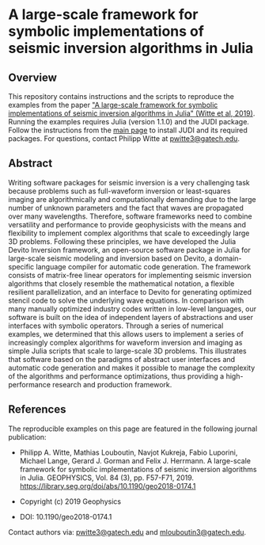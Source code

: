 # A large-scale framework for symbolic implementations of seismic inversion algorithms in Julia

## Overview

This repository contains instructions and the scripts to reproduce the examples from the paper ["A large-scale framework for symbolic implementations of seismic inversion algorithms in Julia" (Witte et al, 2019)](https://library.seg.org/doi/abs/10.1190/geo2018-0174.1). Running the examples requires Julia (version 1.1.0) and the JUDI package. Follow the instructions from the [main page](https://github.com/.jl) to install JUDI and its required packages. For questions, contact Philipp Witte at pwitte3@gatech.edu.

## Abstract

Writing software packages for seismic inversion is a very challenging task because problems such as full-waveform inversion or least-squares imaging are algorithmically and computationally demanding due to the large number of unknown parameters and the fact that waves are propagated over many wavelengths. Therefore, software frameworks need to combine versatility and performance to provide geophysicists with the means and flexibility to implement complex algorithms that scale to exceedingly large 3D problems. Following these principles, we have developed the Julia Devito Inversion framework, an open-source software package in Julia for large-scale seismic modeling and inversion based on Devito, a domain-specific language compiler for automatic code generation. The framework consists of matrix-free linear operators for implementing seismic inversion algorithms that closely resemble the mathematical notation, a flexible resilient parallelization, and an interface to Devito for generating optimized stencil code to solve the underlying wave equations. In comparison with many manually optimized industry codes written in low-level languages, our software is built on the idea of independent layers of abstractions and user interfaces with symbolic operators. Through a series of numerical examples, we determined that this allows users to implement a series of increasingly complex algorithms for waveform inversion and imaging as simple Julia scripts that scale to large-scale 3D problems. This illustrates that software based on the paradigms of abstract user interfaces and automatic code generation and makes it possible to manage the complexity of the algorithms and performance optimizations, thus providing a high-performance research and production framework.


## References

The reproducible examples on this page are featured in the following journal publication:

 * Philipp A. Witte, Mathias Louboutin, Navjot Kukreja, Fabio Luporini, Michael Lange, Gerard J. Gorman and Felix J. Herrmann. A large-scale framework for symbolic implementations of seismic inversion algorithms in Julia. GEOPHYSICS, Vol. 84 (3), pp. F57-F71, 2019. <https://library.seg.org/doi/abs/10.1190/geo2018-0174.1>

 * Copyright (c) 2019 Geophysics

 * DOI: 10.1190/geo2018-0174.1

Contact authors via: pwitte3@gatech.edu and mlouboutin3@gatech.edu.
